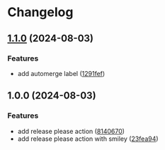# Changelog

## [1.1.0](https://github.com/plammel/dependabot-test/compare/v1.0.0...v1.1.0) (2024-08-03)


### Features

* add automerge label ([1291fef](https://github.com/plammel/dependabot-test/commit/1291fefdc1ea31c2332ab94b3d44b230a530bc0e))

## 1.0.0 (2024-08-03)


### Features

* add release please action ([8140670](https://github.com/plammel/dependabot-test/commit/8140670b39172d1707b06e53d24fa88e20955ba6))
* add release please action with smiley ([23fea94](https://github.com/plammel/dependabot-test/commit/23fea943783b86329f39b6e5443b5755cc005084))
